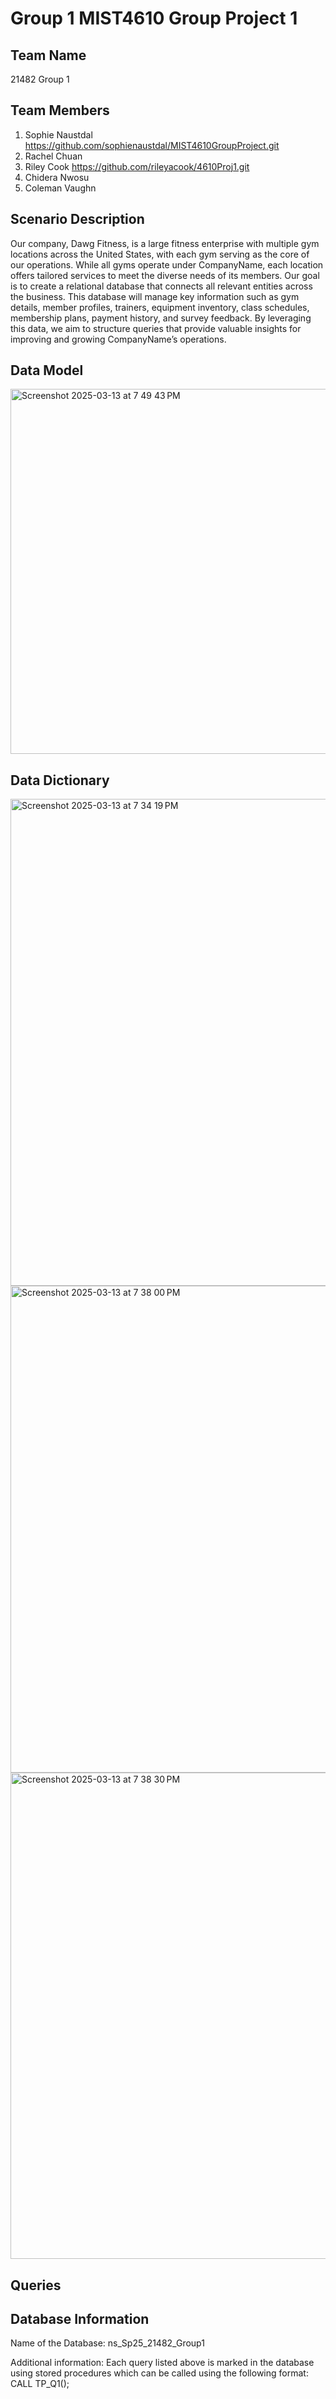 # Group 1 MIST4610 Group Project 1

## Team Name
21482 Group 1

## Team Members
1. Sophie Naustdal https://github.com/sophienaustdal/MIST4610GroupProject.git
2. Rachel Chuan
3. Riley Cook https://github.com/rileyacook/4610Proj1.git
4. Chidera Nwosu
5. Coleman Vaughn

## Scenario Description
Our company, Dawg Fitness, is a large fitness enterprise with multiple gym locations across the United States, with each gym serving as the core of our operations. While all gyms operate under CompanyName, each location offers tailored services to meet the diverse needs of its members. Our goal is to create a relational database that connects all relevant entities across the business. This database will manage key information such as gym details, member profiles, trainers, equipment inventory, class schedules, membership plans, payment history, and survey feedback. By leveraging this data, we aim to structure queries that provide valuable insights for improving and growing CompanyName’s operations.

## Data Model

<img width="584" alt="Screenshot 2025-03-13 at 7 49 43 PM" src="https://github.com/user-attachments/assets/3fe0af91-56b5-44b9-abbe-e68266ec0545" />


## Data Dictionary
<img width="779" alt="Screenshot 2025-03-13 at 7 34 19 PM" src="https://github.com/user-attachments/assets/36439e9f-7eef-47ae-bd71-4de45dc5f2e8" />

<img width="779" alt="Screenshot 2025-03-13 at 7 38 00 PM" src="https://github.com/user-attachments/assets/e107417f-78fa-4b2a-9cf0-994187a1988d" />

<img width="778" alt="Screenshot 2025-03-13 at 7 38 30 PM" src="https://github.com/user-attachments/assets/37a52c90-bfe0-4226-9eec-9c9037b783cb" />

## Queries

## Database Information
Name of the Database: ns_Sp25_21482_Group1

Additional information: Each query listed above is marked in the database using stored procedures which can be called using the following format: CALL TP_Q1();
